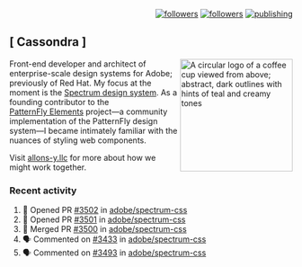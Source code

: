 <p align="right"><a rel="me" href="https://front-end.social/@castastrophe">
    <img alt="followers" title="Follow me on Mastodon" src="https://img.shields.io/mastodon/follow/109297102751309835?domain=https%3A%2F%2Ffront-end.social&label=Follow&logo=mastodon&logoColor=white&style=for-the-badge&labelColor=008080&color=006969"/></a>
  <a href="https://codepen.io/castastrophe/">
    <img alt="followers" title="Follow me on CodePen" src="https://img.shields.io/badge/23-1?color=640464&labelColor=7c007c&style=for-the-badge&logo=codepen&label=Follow"/></a>
<a href="https://castastrophe.medium.com/">
    <img alt="publishing" title="View articles on Medium" src="https://img.shields.io/badge/107-1?color=666&labelColor=444&label=subscribe&logo=medium&logoColor=white&style=for-the-badge"/></a>
</p>

## [&nbsp;Cassondra&nbsp;]

<img align="right" src="https://github-production-user-asset-6210df.s3.amazonaws.com/1840295/253016758-ba468774-1cd3-42c2-8f43-947b5eeb5edf.png" height="200" alt="A circular logo of a coffee cup viewed from above; abstract, dark outlines with hints of teal and creamy tones">

Front-end developer and architect of enterprise-scale design systems for Adobe; previously of Red Hat. My focus at the moment is the [Spectrum design system](https://github.com/adobe/spectrum-css). As a founding contributor to the [PatternFly&nbsp;Elements](https://github.com/patternfly/patternfly-elements) project&mdash;a community implementation of the PatternFly design system&mdash;I became intimately familiar with the nuances of styling web components.

Visit [allons-y.llc](http://allons-y.llc/) for more about how we might work together.

### Recent activity

<!--START_SECTION:activity-->
1. 💪 Opened PR [#3502](https://github.com/adobe/spectrum-css/pull/3502) in [adobe/spectrum-css](https://github.com/adobe/spectrum-css)
2. 💪 Opened PR [#3501](https://github.com/adobe/spectrum-css/pull/3501) in [adobe/spectrum-css](https://github.com/adobe/spectrum-css)
3. 🎉 Merged PR [#3500](https://github.com/adobe/spectrum-css/pull/3500) in [adobe/spectrum-css](https://github.com/adobe/spectrum-css)
4. 🗣 Commented on [#3433](https://github.com/adobe/spectrum-css/issues/3433#issuecomment-2593753454) in [adobe/spectrum-css](https://github.com/adobe/spectrum-css)
5. 🗣 Commented on [#3493](https://github.com/adobe/spectrum-css/pull/3493#issuecomment-2593737135) in [adobe/spectrum-css](https://github.com/adobe/spectrum-css)
<!--END_SECTION:activity-->
